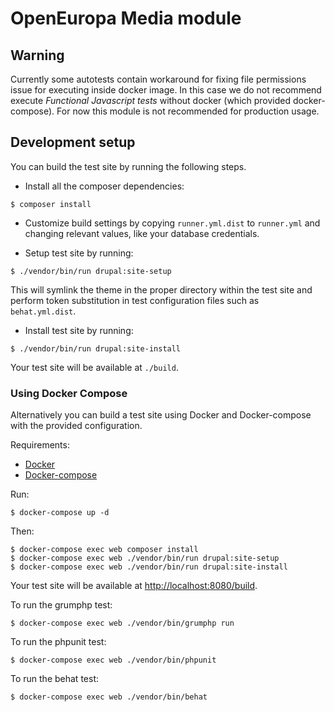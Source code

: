 # OpenEuropa Media module

## Warning

Currently some autotests contain workaround for fixing file permissions issue for executing inside docker image. In this case we do not recommend execute *Functional Javascript tests* without docker (which provided docker-compose).
For now this module is not recommended for production usage.

## Development setup

You can build the test site by running the following steps.

* Install all the composer dependencies:

```
$ composer install
```

* Customize build settings by copying `runner.yml.dist` to `runner.yml` and
changing relevant values, like your database credentials.

* Setup test site by running:

```
$ ./vendor/bin/run drupal:site-setup
```

This will symlink the theme in the proper directory within the test site and
perform token substitution in test configuration files such as `behat.yml.dist`.

* Install test site by running:

```
$ ./vendor/bin/run drupal:site-install
```

Your test site will be available at `./build`.

### Using Docker Compose

Alternatively you can build a test site using Docker and Docker-compose with the provided configuration.

Requirements:

- [Docker](https://www.docker.com/get-docker)
- [Docker-compose](https://docs.docker.com/compose/)

Run:

```
$ docker-compose up -d
```

Then:

```
$ docker-compose exec web composer install
$ docker-compose exec web ./vendor/bin/run drupal:site-setup
$ docker-compose exec web ./vendor/bin/run drupal:site-install
```

Your test site will be available at [http://localhost:8080/build](http://localhost:8080/build).

To run the grumphp test:

```
$ docker-compose exec web ./vendor/bin/grumphp run
```

To run the phpunit test:

```
$ docker-compose exec web ./vendor/bin/phpunit
```

To run the behat test:

```
$ docker-compose exec web ./vendor/bin/behat
```
